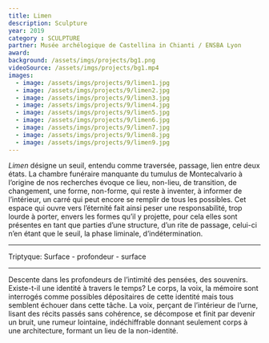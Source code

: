 ```yaml
---
title: Limen
description: Sculpture
year: 2019
category : SCULPTURE
partner: Musée archélogique de Castellina in Chianti / ENSBA Lyon
award:
background: /assets/imgs/projects/bg1.png
videoSource: /assets/imgs/projects/bg1.mp4
images:
  - image: /assets/imgs/projects/9/limen1.jpg
  - image: /assets/imgs/projects/9/limen2.jpg
  - image: /assets/imgs/projects/9/limen3.jpg
  - image: /assets/imgs/projects/9/limen4.jpg
  - image: /assets/imgs/projects/9/limen5.jpg
  - image: /assets/imgs/projects/9/limen6.jpg
  - image: /assets/imgs/projects/9/limen7.jpg
  - image: /assets/imgs/projects/9/limen8.jpg
  - image: /assets/imgs/projects/9/limen9.jpg
---
```

*Limen* désigne un seuil, entendu comme traversée, passage, lien entre deux états.
La chambre funéraire manquante du tumulus de Montecalvario à l’origine de nos recherches évoque ce lieu, non-lieu, de transition, de changement, une forme, non-forme, qui reste à inventer, à informer de l’intérieur, un carré qui peut encore se remplir de tous les possibles.
Cet espace qui ouvre vers l’éternité fait ainsi peser une responsabilité, trop lourde à porter, envers les formes qu’il y projette, pour cela elles sont présentes en tant que parties d’une structure, d’un rite de passage, celui-ci n’en étant que le seuil, la phase liminale, d’indétermination.

---

Triptyque:
Surface - profondeur - surface

---

Descente dans les profondeurs de l’intimité des pensées, des souvenirs.
Existe-t-il une identité à travers le temps?
Le corps, la voix, la mémoire sont interrogés comme possibles dépositaires de cette identité mais tous semblent échouer dans cette tâche.
La voix, perçant de l’intérieur de l’urne, lisant des récits passés sans cohérence, se décompose et finit par devenir un bruit, une rumeur lointaine, indéchiffrable donnant seulement corps à une architecture, formant un lieu de la non-identité.